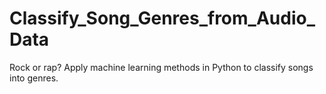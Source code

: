# Classify_Song_Genres_from_Audio_Data
Rock or rap? Apply machine learning methods in Python to classify songs into genres.
